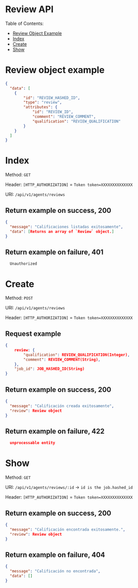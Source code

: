 # Review API

Table of Contents:

- [Review Object Example](#review-object-example)
- [Index](#index)
- [Create](#create)
- [Show](#show)


# Review object example

```json
{
  "data": [
    {
        "id": "REVIEW_HASHED_ID",
        "type": "review",
        "attributes": {
            "id": "REVIEW_ID",
            "comment": "REVIEW_COMMENT",
            "qualification": "REVIEW_QUALIFICATION"
        }
    }
  ]
}
```

# Index

Method: `GET`

Header: `[HTTP_AUTHORIZATION]` = `Token token=XXXXXXXXXXXXXX`

URI: `/api/v1/agents/reviews`

## Return example on success, 200

```json
{
  "message": "Calificaciones listadas exitosamente",
  "data": [Returns an array of `Review` object.]
}

```

## Return example on failure, 401

```
  Unauthorized

```

# Create

Method: `POST`

URI: `/api/v1/agents/reviews`

Header: `[HTTP_AUTHORIZATION]` = `Token token=XXXXXXXXXXXXXX`

## Request example

```json
{
    review: { 
        "qualification": REVIEW_QUALIFICATION(Integer),
        "comment": REVIEW_COMMENT(String),
    },
    "job_id": JOB_HASHED_ID(String)
}

```

## Return example on success, 200

```json
{
  "message": "Calificación creada exitosamente",
  "review": Review object
}

```

## Return example on failure, 422

```json
  unprocessable entity
```


# Show

Method: `GET`

URI: `/api/v1/agents/reviews/:id` -> `id is the job.hashed_id` 

Header: `[HTTP_AUTHORIZATION]` = `Token token=XXXXXXXXXXXXXX`

## Return example on success, 200

```json
{
  "message": "Calificación encontrada exitosamente.",
  "review": Review object
}

```

## Return example on failure, 404

```json
{
  "message": "Calificación no encontrada",
  "data": []
}
```